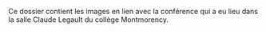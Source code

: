 Ce dossier contient les images en lien avec la conférence qui a eu lieu dans la salle Claude Legault du collège Montmorency.
